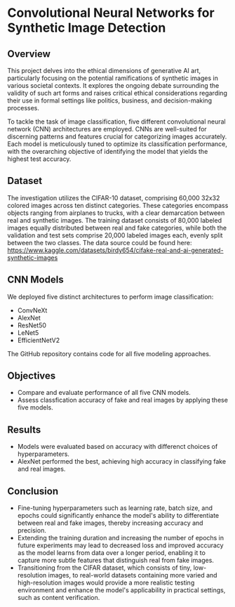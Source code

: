 # Convolutional Neural Networks for Synthetic Image Detection
## Overview
This project delves into the ethical dimensions of generative AI art, particularly focusing on the potential ramifications of synthetic images in various societal contexts. It explores the ongoing debate surrounding the validity of such art forms and raises critical ethical considerations regarding their use in formal settings like politics, business, and decision-making processes.

To tackle the task of image classification, five different convolutional neural network (CNN) architectures are employed. CNNs are well-suited for discerning patterns and features crucial for categorizing images accurately. Each model is meticulously tuned to optimize its classification performance, with the overarching objective of identifying the model that yields the highest test accuracy.

## Dataset 
The investigation utilizes the CIFAR-10 dataset, comprising 60,000 32x32 colored images across ten distinct categories. These categories encompass objects ranging from airplanes to trucks, with a clear demarcation between real and synthetic images. The training dataset consists of 80,000 labeled images equally distributed between real and fake categories, while both the validation and test sets comprise 20,000 labeled images each, evenly split between the two classes. The data source could be found here: https://www.kaggle.com/datasets/birdy654/cifake-real-and-ai-generated-synthetic-images

## CNN Models
We deployed five distinct architectures to perform image classification:

- ConvNeXt
- AlexNet
- ResNet50
- LeNet5
- EfficientNetV2

The GitHub repository contains code for all five modeling approaches.

## Objectives
- Compare and evaluate performance of all five CNN models.
- Assess classfication accuracy of fake and real images by applying these five models.

## Results
- Models were evaluated based on accuracy with differenct choices of hyperparameters.
- AlexNet performed the best, achieving high accuracy in classifying fake and real images.
  
## Conclusion
- Fine-tuning hyperparameters such as learning rate, batch size, and epochs could significantly enhance the model's ability to differentiate between real and fake images, thereby increasing accuracy and precision.
- Extending the training duration and increasing the number of epochs in future experiments may lead to decreased loss and improved accuracy as the model learns from data over a longer period, enabling it to capture more subtle features that distinguish real from fake images.
- Transitioning from the CIFAR dataset, which consists of tiny, low-resolution images, to real-world datasets containing more varied and high-resolution images would provide a more realistic testing environment and enhance the model's applicability in practical settings, such as content verification.
